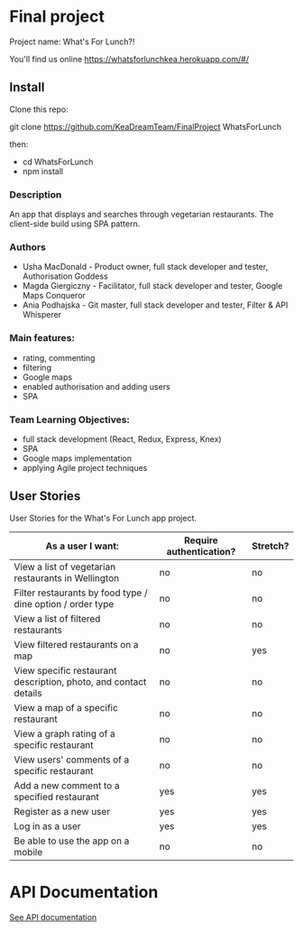 # Final project

Project name: What's For Lunch?!

You'll find us online https://whatsforlunchkea.herokuapp.com/#/

## Install

Clone this repo:

git clone https://github.com/KeaDreamTeam/FinalProject WhatsForLunch

then:
- cd WhatsForLunch
- npm install

### Description

An app that displays and searches through vegetarian restaurants. The client-side build using SPA pattern.

### Authors

- Usha MacDonald - Product owner, full stack developer and tester, Authorisation Goddess
- Magda Giergiczny - Facilitator, full stack developer and tester, Google Maps Conqueror
- Ania Podhajska - Git master, full stack developer and tester, Filter & API Whisperer

### Main features:

- rating, commenting
- filtering
- Google maps
- enabled authorisation and adding users
- SPA

### Team Learning Objectives:

- full stack development (React, Redux, Express, Knex)
- SPA
- Google maps implementation
- applying Agile project techniques


## User Stories

User Stories for the What's For Lunch app project.

| As a user I want: | Require authentication? | Stretch? |
| ------ | -------- | -------- |
| View a list of vegetarian restaurants in Wellington | no | no |
| Filter restaurants by food type / dine option / order type | no | no |
| View a list of filtered restaurants | no | no |
| View filtered restaurants on a map  | no | yes |
| View specific restaurant description, photo, and contact details | no | no |
| View a map of a specific restaurant  | no | no |
| View a graph rating of a specific restaurant  | no | no |
| View users' comments of a specific restaurant | no | no |
| Add a new comment to a specified restaurant  | yes | yes |
| Register as a new user  | yes | yes |
| Log in as a user | yes | yes |
| Be able to use the app on a mobile | no | no |


# API Documentation
[See API documentation](https://github.com/KeaDreamTeam/Planning/blob/master/API-Documentation.md)
